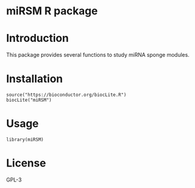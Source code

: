 # miRSM R package

# Introduction
This package provides several functions to study miRNA sponge modules.

# Installation
```{r echo=FALSE, results='hide', message=FALSE}
source("https://bioconductor.org/biocLite.R")
biocLite("miRSM")
```

# Usage
```{r echo=FALSE, results='hide', message=FALSE}
library(miRSM)
```

# License
GPL-3

